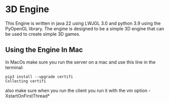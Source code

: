 # 3D Engine

This Engine is written in java 22 using LWJGL 3.0 and python 3.9 using the PyOpenGL library. The engine is designed to be a simple 3D engine that can be used to create simple 3D games.

## Using the Engine In Mac 
In MacOs make sure you run the server on a mac and use this line in the terminal:
```
pip3 install --upgrade certifi
Collecting certifi
```

also make sure when you run the client you run it with the vm option -XstartOnFirstThread*

